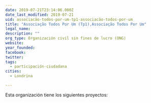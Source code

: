 ```yaml
---
date: 2019-07-21T23:14:06.000Z
date_last_modified: 2019-07-21
uid: associacão-todos-por-um-tp1-associacão-todos-por-um
title: "Associação Todos Por Um (Tp1),Associação Todos Por Um"
legal_name: 
description: ""
org_type: Organización civil sin fines de lucro (ONG)
website: 
year_founded: 
facebook: 
twitter: 
tags:
  - participación-ciudadana
cities: 
  - Londrina

---
```


Esta organización tiene los siguientes proyectos:


